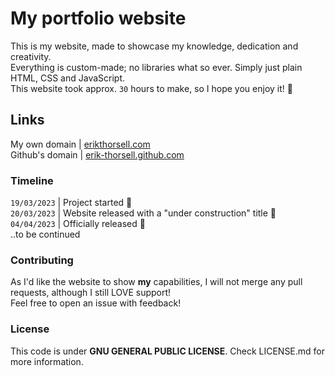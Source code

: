 # My portfolio website
This is my website, made to showcase my knowledge, dedication and creativity. <br>
Everything is custom-made; no libraries what so ever. Simply just plain HTML, CSS and JavaScript. <br>
This website took approx. ``30`` hours to make, so I hope you enjoy it! 🙂

## Links
My own domain   | [erikthorsell.com](https://erikthorsell.com) <br>
Github's domain | [erik-thorsell.github.com](https://erik-thorsell.github.com)


### Timeline
``19/03/2023`` | Project started 📝 <br>
``20/03/2023`` | Website released with a "under construction" title 🚧 <br>
``04/04/2023`` | Officially released 🎉 <br>
..to be continued


### Contributing
As I'd like the website to show **my** capabilities, I will not merge any pull requests, although I still LOVE support! <br>
Feel free to open an issue with feedback!


### License
This code is under **GNU GENERAL PUBLIC LICENSE**. Check LICENSE.md for more information.
